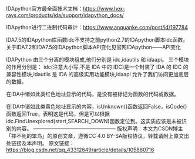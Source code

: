 IDApython官方最全面技术文档：https://www.hex-rays.com/products/ida/support/idapython_docs/

IDApython进行二进制代码审计：https://www.anquanke.com/post/id/197784

IDA7.5的IDApython库函数idc不支持之前python2.7的IDApython脚本idc函数。关于IDA7.2和IDA7.5的IDApython脚本API变化见官网IDApython——API变化

IDAPython 由三个分离的模块组成,他们分别是 idc,idautils 和 idaapi。
三个模块的作用分别是：
idc(注意大小写,不是 IDA 中的 IDC)是一个封装了 IDA 的 IDC 的兼容性模块,idautils 是 IDA 的高级实用功能模块,idaapi 允许了我们访问更加底层的数据。


在IDA中诸如此类红色地址显示的代码，是没有被标记为函数的代码或数据。


在IDA中诸如此类黄色地址显示的内容，isUnknown()函数返回False，isCode(）函数返回True，表明这是代码，但是可以根据idc.FindUnexplored(start,SEARCH_DOWN)函数定位到。这实质应该是未被识别的内容。
————————————————
版权声明：本文为CSDN博主「摔不死的笨鸟」的原创文章，遵循CC 4.0 BY-SA版权协议，转载请附上原文出处链接及本声明。
原文链接：https://blog.csdn.net/qq_43312649/article/details/105860716